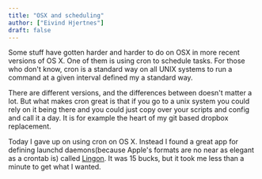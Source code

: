 ```yaml
---
title: "OSX and scheduling"
author: ["Eivind Hjertnes"]
draft: false
---
```


Some stuff have gotten harder and harder to do on OSX in more recent versions of OS X. One of them is using cron to schedule tasks. For those who don't know, cron is a standard way on all UNIX systems to run a command at a given interval defined my a standard way.

There are different versions, and the differences between doesn't matter a lot. But what makes cron great is that if you go to a unix system you could rely on it being there and you could just copy over your scripts and config and call it a day. It is for example the heart of my git based dropbox replacement.

Today I gave up on using cron on OS X. Instead I found a great app for defining launchd daemons(because Apple's formats are no near as elegant as a crontab is) called [Lingon](https://www.peterborgapps.com/lingon/). It was 15 bucks, but it took me less than a minute to get what I wanted.
